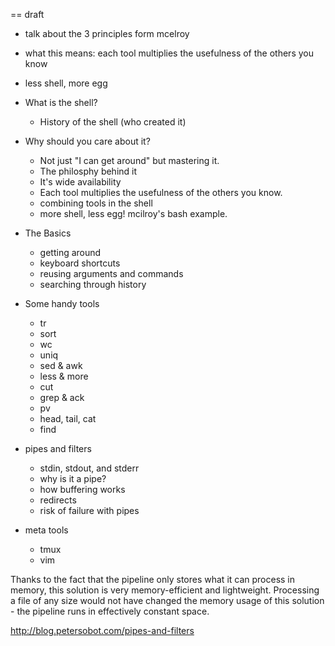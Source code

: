 == draft

* talk about the 3 principles form mcelroy
* what this means: each tool multiplies the usefulness of the others you know
* less shell, more egg


* What is the shell?
    * History of the shell (who created it)
* Why should you care about it?
    * Not just "I can get around" but mastering it.
    * The philosphy behind it
    * It's wide availability
    * Each tool multiplies the usefulness of the others you know.
    * combining tools in the shell 
    * more shell, less egg! mcilroy's bash example.
* The Basics
    * getting around
    * keyboard shortcuts
    * reusing arguments and commands
    * searching through history
* Some handy tools
    * tr
    * sort
    * wc
    * uniq
    * sed & awk
    * less & more
    * cut
    * grep & ack
    * pv
    * head, tail, cat
    * find
* pipes and filters
    * stdin, stdout, and stderr
    * why is it a pipe?
    * how buffering works
    * redirects
    * risk of failure with pipes
* meta tools
    * tmux
    * vim


Thanks to the fact that the pipeline only stores what it can process in memory,
this solution is very memory-efficient and lightweight. Processing a file of
any size would not have changed the memory usage of this solution - the
pipeline runs in effectively constant space.

http://blog.petersobot.com/pipes-and-filters
